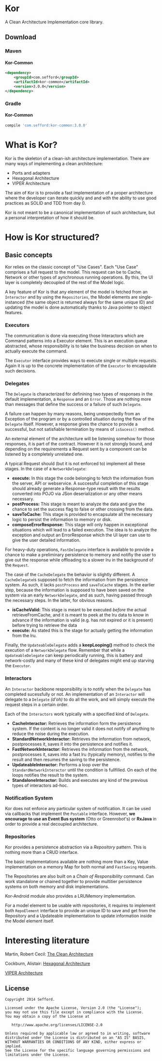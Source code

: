 Kor
===

A Clean Architecture Implementation core library.

Download
--------

### Maven
#### Kor-Common
```XML
<dependency>
    <groupId>com.sefford</groupId>
    <artifactId>kor-common</artifactId>
    <version>3.0.0</version>
</dependency>
```

### Gradle
#### Kor-Common
```groovy
compile 'com.sefford:kor-common:3.0.0'
```


What is Kor?
============

Kor is the skeleton of a clean-ish architecture implementation. There are many ways of implementing a clean architecture:

* Ports and adapters
* Hexagonal Architecture
* VIPER Architecture

The aim of Kor is to provide a fast implementation of a proper architecture where the developer can iterate quickly and
and with the ability to use good practices as SOLID and TDD from day 0.

Kor is not meant to be a canonical implementation of such architecture, but a personal interpretation of how it should be.

How is Kor structured?
======================

Basic concepts
--------------

Kor relies on the classic concept of "Use Cases". Each "Use Case" comprises a full request to the model. This request
can be to Cache, Network or other types of aynchronous running operations. By this, the UI layer is completely decoupled
of the rest of the Model logic.

A key feature of Kor is that any element of the model is fetched from an `Interactor` and by using the `Repositories`, the
Model elements are single-instanced (the same object is returned always for the same unique ID) and updating the model
is done automatically thanks to Java pointer to object features.

### Executors

The communication is done via executing those Interactors which are Command patterns into a Executor element. This is an
execution queue abstracted, whose responsibility is to take the business decision on when to actually execute the command.

The `Executor` interface provides ways to execute single or multiple requests. Again it is up to the concrete implementation
of the `Executor` to encapsulate such decisions.

### Delegates

The `Delegate` is characterized for definining two types of responses in the default implementation,
a `Response` and an `Error`. Those are nothing more than messages that define the success or a failure of such `Delegate`.

A failure can happen by many reasons, being unexpectedly from an Exception of the program or by a controlled situation
during the flow of the `Delegate` itself. However, a response gives the chance to provide a successful, but not satisfiable
termination by means of `isSucess()` method.

An external element of the architecture will be listening somehow for those responses, it is part of the contract. However
it is not strongly bound, and depending on the requirements a Request sent by a component can be listened by a completely
unrelated one.

A typical Request should (but it is not enforced to) implement all these stages. In the case of a `NetworkDelegate`:

* **execute:** In this stage the code belonging to fetch the information from the server, API or webservice.
A successful completion of this stage should already generate a Response-type result with the results converted into POJO
via JSon deserialization or any other means necessary.
* **postProcess:** This stage is meant to analyze the data and give the chance to set the success flag to false or other
crossing from the data.
* **saveToCache:** This stage is provided to encapsulate all the necessary logic to persist the information to memory or disk.
* **composeErrorResponse:** This stage will only happen in exceptional situations which will lead to a failed execution. The
idea is to analyze the exception and output an ErrorResponse which the UI layer can use to give the user detailed information.

For heavy-duty operations, `FastDelegate` interface is available to provide a chance to make a preliminary persistence to
memory and notifiy the user to give out the response while offloading to a slower lru in the background of the `Request`.

The case of the `CacheDelegate` the behavior is slightly different. A `CacheDelegate`is supposed to fetch the information
from the persistence system. As such, it lacks `postProcess` and `saveToCache` stages. In the earlier step, because the
information is supposed to have been saved on the system via an early `NetworkDelegate`, and as such, having passed through the
necessary steps. In the latter, for obvious reasons.

* **isCacheValid:** This stage is meant to be executed _before_ the actual retrieveFromCache, and it is meant to peek at
the lru data to know in advance if the information is valid (e.g. has not expired or it is present) before trying to
retrieve the data
* **execute:** As stated this is the stage for actually getting the information from the lru.

Finally, the `UpdateableDelegate` adds a **keepLooping()** method to check the execution of a `NetworkDelegate` flow.
Remember that while a `UpdateableDelegate` can keep periodically running, this is battery and network-costly and
many of these kind of delegates might end up starving the `Executor`.

### Interactors

An `Interactor` backbone responsibility is to notify when the `Delegate` has completed sucessfully or not. An implementation
of an `Interactor` will delegate to a `Delegate` _(d'oh)_ to do all the work, and will simply execute the request steps in a certain order.

Each of the `Interactors` work typically with a specified kind of `Delegate`.

* **CacheInteractor:** Retrieves the information form the persistence system. If the content is no longer valid it
does not notify of anything to reduce the noise during the execution.
* **StandardNetworkInteractor:** Retrieves the information from network, postprocesses it, saves it into the persistence and
notifies it.
* **FastNetworkInteractor:** Retrieves the information from the network, postprocesses it, saves into a fast lru (typically
memory), notifies to the result and then resumes the saving to the persistence.
* **UpdateableInteractor:** Performs a loop over the `StandardNetworkInteractor` until the condition is fullfilled. On each
of the loops notifies the result to the system.
* **StandaloneInteractor:** Builds and executes any kind of the previous types of interactors ad-hoc.

### Notification System

Kor does not enforce any particular system of notification. It can be used via callbacks that implement the `Postable`
interface. However, **we encourage to use an Event Bus system** (Otto or Greenrobot's) or **RxJava** in order to provide a real
decoupled architecture.

### Repositories

Kor provides a persistence abstraction via a _Repository_ pattern. This is nothing more than a CRUD interface.

The basic implementations available are nothing more than a Key, Value implementation on a memory Map for both normal and `FastSaving`
requests.

The Repositories are also built on a _Chain of Responsibility_ command. Can work standalone or chained together to provide
multitier persistence systems on both memory and disk implementations.

Kor-Android module also provides a LRUMemory implementation.

For a model element to be usable with repositories, it requires to implement both `RepoElement` interface to provide
an unique ID to save and get from the Repository and a Updateable implementation to update information inside the Model
element itself.

Interesting literature
======================

Martin, Robert Cecil: [The Clean Architecture](http://blog.8thlight.com/uncle-bob/2012/08/13/the-clean-architecture.html)

Cockburn, Alistair: [Hexagonal Architecture](http://alistair.cockburn.us/Hexagonal+architecture)

[VIPER Architecture](http://mutualmobile.github.io/blog/2013/12/04/viper-introduction/)

License
-------
    Copyright 2014 Sefford.

    Licensed under the Apache License, Version 2.0 (the "License");
    you may not use this file except in compliance with the License.
    You may obtain a copy of the License at

       http://www.apache.org/licenses/LICENSE-2.0

    Unless required by applicable law or agreed to in writing, software
    distributed under the License is distributed on an "AS IS" BASIS,
    WITHOUT WARRANTIES OR CONDITIONS OF ANY KIND, either express or implied.
    See the License for the specific language governing permissions and
    limitations under the License.



